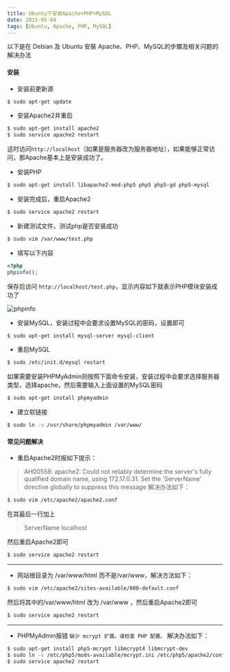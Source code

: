 ```yaml
---
title: Ubuntu下安装Apache+PHP+MySQL
date: 2015-05-04
tags: [Ubuntu, Apache, PHP, MySQL]
---
```


以下是在 Debian 及 Ubuntu 安裝 Apache、PHP、MySQL的步驟及相关问题的解决办法

#### **安装**

* 安装前更新源

```bash
$ sudo apt-get update
```

<!-- more -->

* 安装Apache2并重启

```bash
$ sudo apt-get install apache2
$ sudo service apache2 restart
```

这时访问`http://localhost`（如果是服务器改为服务器地址），如果能够正常访问，那Apache基本上是安装成功了。

* 安装PHP

```bash
$ sudo apt-get install libapache2-mod-php5 php5 php5-gd php5-mysql
```

* 安装完成后，重启Apache2

```bash
$ sudo service apache2 restart
```

* 新建测试文件，测试php是否安装成功

```bash
$ sudo vim /var/www/test.php
```

* 填写以下内容

```php
<?php
phpinfo();
```

保存后访问 `http://localhost/test.php`，显示内容如下就表示PHP模块安装成功了

  ![phpinfo](/uploads/install-lamp-with-ubuntu/phpinfo.png)

* 安装MySQL，安装过程中会要求设置MySQL的密码，设置即可

```bash
$ sudo apt-get install mysql-server mysql-client
```

* 重启MySQL

```bash
$ sudo /etc/init.d/mysql restart
```

如果需要安装PHPMyAdmin则按照下面命令安装，安装过程中会要求选择服务器类型，选择apache，然后需要输入上面设置的MySQL密码

```bash
$ sudo apt-get install phpmyadmin
```

* 建立软链接

```bash
$ sudo ln -s /usr/share/phpmyadmin /var/www/
```

#### **常见问题解决**

* 重启Apache2时报如下提示：
> AH00558: apache2: Could not reliably determine the server's fully qualified domain name, using 172.17.0.31. Set the 'ServerName' directive globally to suppress this message
解决办法如下：

```bash
$ sudo vim /etc/apache2/apache2.conf
```

在其最后一行加上

> ServerName localhost

然后重启Apache2即可

```bash
$ sudo service apache2 restart
```

---

* 网站根目录为 /var/www/html 而不是/var/www，解决方法如下：

```bash
$ sudo vim /etc/apache2/sites-available/000-default.conf
```

然后将其中的/var/www/html 改为 /var/www ，然后重启Apache2即可

```bash
$ sudo service apache2 restart
```

---

* PHPMyAdmin报错 `缺少 mcrypt 扩展。请检查 PHP 配置。` 解决办法如下：

```bash
$ sudo apt-get install php5-mcrypt libmcrypt4 libmcrypt-dev
$ sudo ln -s /etc/php5/mods-available/mcrypt.ini /etc/php5/apache2/conf.d/20-mcrypt.ini
$ sudo service apache2 restart
```